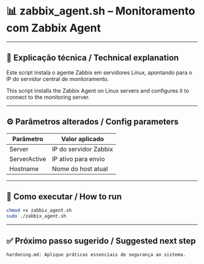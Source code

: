 # 📊 zabbix_agent.sh – Monitoramento com Zabbix Agent

---

## 📝 Explicação técnica / Technical explanation

Este script instala o agente Zabbix em servidores Linux, apontando para o IP do servidor central de monitoramento.

This script installs the Zabbix Agent on Linux servers and configures it to connect to the monitoring server.

---

## ⚙️ Parâmetros alterados / Config parameters

| Parâmetro       | Valor aplicado             |
|-----------------|-----------------------------|
| Server          | IP do servidor Zabbix       |
| ServerActive    | IP ativo para envio         |
| Hostname        | Nome do host atual          |

---

## 🚀 Como executar / How to run

```bash
chmod +x zabbix_agent.sh
sudo ./zabbix_agent.sh
```
---

## ✅ Próximo passo sugerido / Suggested next step

    hardening.md: Aplique práticas essenciais de segurança ao sistema.
